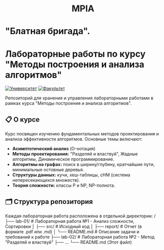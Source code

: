 <h1 align="center">MPIA </h>

# "Блатная бригада". 

# Лабораторные работы по курсу "Методы построения и анализа алгоритмов"

[![Университет](https://img.shields.io/badge/University-Your%20University%20Name-blue)](https://your-university-link.edu)
[![Факультет](https://img.shields.io/badge/Course-Algorithm%20Design%20%26%20Analysis-orange)](.)

Репозиторий для хранения и управления лабораторными работами в рамках курса "Методы построения и анализа алгоритмов".

## 📋 О курсе

Курс посвящен изучению фундаментальных методов проектирования и анализа эффективности алгоритмов. Основные темы включают:

*   **Асимптотический анализ** (O-нотация)
*   **Методы проектирования:** "Разделяй и властвуй", Жадные алгоритмы, Динамическое программирование.
*   **Алгоритмы на графах:** поиск в ширину/глубину, кратчайшие пути, минимальные остовные деревья.
*   **Структуры данных:** кучи, хеш-таблицы, сНМ (система непересекающихся множеств).
*   **Теория сложности:** классы P и NP, NP-полнота.

## 🗂️ Структура репозитория

Каждая лабораторная работа расположена в отдельной директории:
/
├── lab-01/ # Лабораторная работа №1 - Анализ сложности, Сортировки
│ ├── src/ # Исходный код
│ ├── report/ # Отчет (в формате .pdf или .md)
│ └── README.md # Описание задачи и требований к работе
├── lab-02/ # Лабораторная работа №2 - Метод "Разделяй и властвуй"
├── ...
└── README.md (Этот файл)